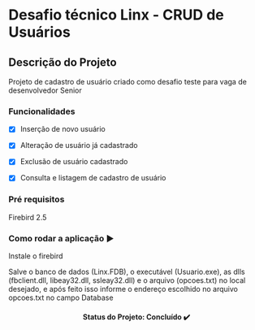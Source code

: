 <h1>Desafio técnico Linx - CRUD de Usuários</h1>

## Descrição do Projeto
<p align="left">Projeto de cadastro de usuário criado como desafio teste para vaga de desenvolvedor Senior</p>

### Funcionalidades

- [x] Inserção de novo usuário
- [x] Alteração de usuário já cadastrado
- [x] Exclusão de usuário cadastrado
- [x]  Consulta e listagem de cadastro de usuário


### Pré requisitos

Firebird 2.5

### Como rodar a aplicação ▶️
Instale o firebird

Salve o banco de dados (Linx.FDB), o executável (Usuario.exe), as dlls (fbclient.dll, libeay32.dll, ssleay32.dll) e o arquivo (opcoes.txt) no local desejado, e após feito isso informe o endereço escolhido no arquivo opcoes.txt no campo Database

<h4 align="center">
Status do Projeto: Concluído ✔️
</h4>
